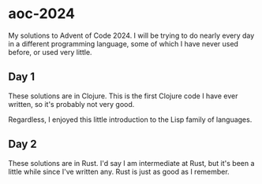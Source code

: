 aoc-2024
========
My solutions to Advent of Code 2024. I will be trying to do nearly every day in a different programming language,
some of which I have never used before, or used very little.

## Day 1
These solutions are in Clojure. This is the first Clojure code I have ever written, so it's probably not very good.

Regardless, I enjoyed this little introduction to the Lisp family of languages.

## Day 2
These solutions are in Rust. I'd say I am intermediate at Rust, but it's been a little while since I've written any. Rust is just as good as I remember.